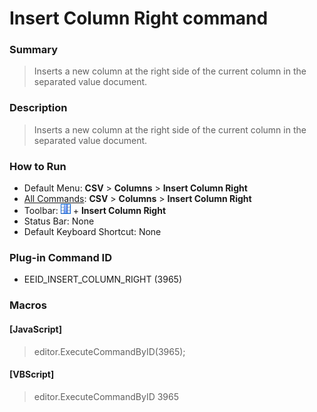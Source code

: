 # Insert Column Right command

### Summary

> Inserts a new column at the right side of the current column in the separated value document.

### Description

> Inserts a new column at the right side of the current column in the separated value document.

### How to Run

- Default Menu: **CSV** \> **Columns** \> **Insert Column Right**
- [All Commands](../tools/all_commands): **CSV** \> **Columns** \> **Insert Column Right**
- Toolbar: ![](../../images/columns_separators.gif) \+ **Insert Column Right**
- Status Bar: None
- Default Keyboard Shortcut: None

### Plug-in Command ID

- EEID\_INSERT\_COLUMN\_RIGHT (3965)

### Macros

#### \[JavaScript\]

> editor.ExecuteCommandByID(3965);

#### \[VBScript\]

> editor.ExecuteCommandByID 3965
